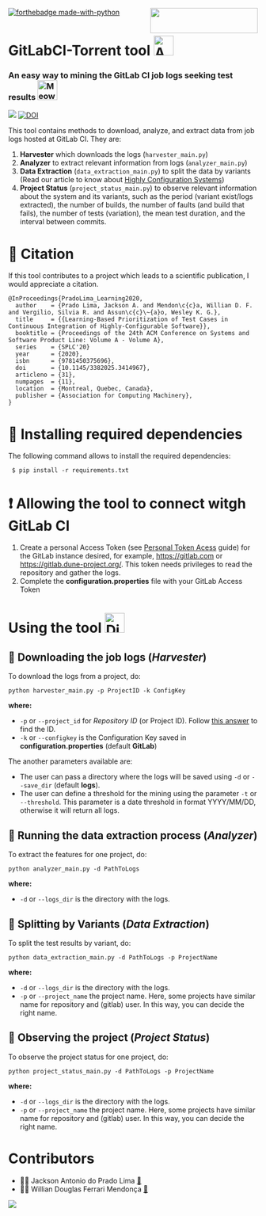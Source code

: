 [<img align="right" src="https://cdn.buymeacoffee.com/buttons/default-orange.png" width="217px" height="51x">](https://www.buymeacoffee.com/pradolima)

[![forthebadge made-with-python](http://ForTheBadge.com/images/badges/made-with-python.svg)](https://www.python.org/)


# GitLabCI-Torrent tool <img width="40" src="https://emojis.slackmojis.com/emojis/images/1605479284/10796/among_us_party.gif?1605479284" alt="Among us Party" />


### An easy way to mining the GitLab CI job logs seeking test results <img width="40" src="https://emojis.slackmojis.com/emojis/images/1563480763/5999/meow_party.gif?1563480763" alt="Meow Party" />

![](https://img.shields.io/badge/python-3.6+-blue.svg)
[![DOI](https://zenodo.org/badge/DOI/10.5281/zenodo.3988266.svg)](https://doi.org/10.5281/zenodo.3988266)

This tool contains methods to download, analyze, and extract data from job logs hosted at GitLab CI. They are:

1. **Harvester** which downloads the logs (```harvester_main.py```)
2. **Analyzer** to extract relevant information from logs (```analyzer_main.py```)
3. **Data Extraction** (```data_extraction_main.py```) to split the data by variants (Read our article to know about [Highly Configuration Systems](https://doi.org/10.1145/3382025.3414967))
4. **Project Status** (```project_status_main.py```) to observe relevant information about the system and its variants, such as the period (variant exist/logs extracted), the number of builds, the number of faults (and build that fails), the number of tests (variation), the mean test duration, and the interval between commits.

# :pencil: Citation 

If this tool contributes to a project which leads to a scientific publication, I would appreciate a citation.

```
@InProceedings{PradoLima_Learning2020,
  author    = {Prado Lima, Jackson A. and Mendon\c{c}a, Willian D. F. and Vergilio, Silvia R. and Assun\c{c}\~{a}o, Wesley K. G.},
  title     = {{Learning-Based Prioritization of Test Cases in Continuous Integration of Highly-Configurable Software}},
  booktitle = {Proceedings of the 24th ACM Conference on Systems and Software Product Line: Volume A - Volume A},
  series    = {SPLC'20}
  year      = {2020},
  isbn      = {9781450375696},
  doi       = {10.1145/3382025.3414967},
  articleno = {31},
  numpages  = {11},
  location  = {Montreal, Quebec, Canada},
  publisher = {Association for Computing Machinery},
}
```

# :red_circle: Installing required dependencies

The following command allows to install the required dependencies:

```
 $ pip install -r requirements.txt
 ```

# :heavy_exclamation_mark: Allowing the tool to connect witgh GitLab CI

1. Create a personal Access Token (see [Personal Token Acess](https://docs.gitlab.com/ee/user/profile/personal_access_tokens.html) guide) for the GitLab instance desired, for example, https://gitlab.com or https://gitlab.dune-project.org/. This token needs privileges to read the repository and gather the logs.
2. Complete the **configuration.properties** file with your GitLab Access Token

#  Using the tool <img width="40" src="https://emojis.slackmojis.com/emojis/images/1609352144/11926/dianajoa.gif?1609352144" alt="Dianajoa" />

## 📌 Downloading the job logs (*Harvester*)

To download the logs from a project, do:

```
python harvester_main.py -p ProjectID -k ConfigKey
```

**where:** 
- `-p` or `--project_id` for *Repository ID* (or Project ID). Follow [this answer](https://stackoverflow.com/a/53126068) to find the ID.
- `-k` or `--configkey` is the Configuration Key saved in **configuration.properties** (default **GitLab**)

The another parameters available are:
- The user can pass a directory where the logs will be saved using `-d` or `--save_dir` (default **logs**).
- The user can define a threshold for the mining using the parameter `-t` or `--threshold`. This parameter is a date threshold in format YYYY/MM/DD, otherwise it will return all logs.

## 📌 Running the data extraction process (*Analyzer*)

To extract the features for one project, do:

```
python analyzer_main.py -d PathToLogs
```

**where:** 
- `-d` or `--logs_dir` is the directory with the logs.

## 📌 Splitting by Variants (*Data Extraction*)

To split the test results by variant, do:

```
python data_extraction_main.py -d PathToLogs -p ProjectName
```

**where:** 
- `-d` or `--logs_dir` is the directory with the logs.
- `-p` or `--project_name` the project name. Here, some projects have similar name for repository and (gitlab) user. In this way, you can decide the right name.


## 📌 Observing the project (*Project Status*)

To observe the project status for one project, do:

```
python project_status_main.py -d PathToLogs -p ProjectName
```

**where:** 
- `-d` or `--logs_dir` is the directory with the logs.
- `-p` or `--project_name` the project name. Here, some projects have similar name for repository and (gitlab) user. In this way, you can decide the right name.

# Contributors

- 👨‍💻 Jackson Antonio do Prado Lima <a href="mailto:jacksonpradolima@gmail.com">:e-mail:</a>
- 👨‍💻 Willian Douglas Ferrari Mendonça <a href="mailto:williandouglasferrari@gmail.com">:e-mail:</a>

<a href="https://github.com/jacksonpradolima/gitlabci-torrent/graphs/contributors">
  <img src="https://contrib.rocks/image?repo=jacksonpradolima/gitlabci-torrent" />
</a>